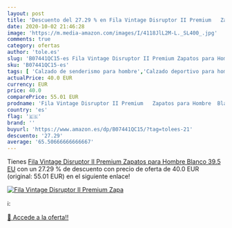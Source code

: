 ```yaml
---
layout: post
title: 'Descuento del 27.29 % en Fila Vintage Disruptor II Premium   Zapa'
date: 2020-10-02 21:46:28
image: 'https://m.media-amazon.com/images/I/4118JlL2M-L._SL400_.jpg'
comments: true
category: ofertas
author: 'tole.es'
slug: 'B07441QC15-es Fila Vintage Disruptor II Premium Zapatos para Hombre...'
sku: 'B07441QC15-es'
tags: [ 'Calzado de senderismo para hombre','Calzado deportivo para hombre','Chanclas y sandalias de piscina para hombre','Zapatillas de senderismo para hombre','Zapatillas y calzado deportivo para hombre','Zapatos','Zapatos para hombre','Zapatos y complementos','zapatos', ]
actualPrice: 40.0 EUR
currency: EUR
price: 40.0
comparePrice: 55.01 EUR
prodname: 'Fila Vintage Disruptor II Premium   Zapatos para Hombre  Blanco  39.5 EU'
country: 'es'
flag: '🇪🇸'
brand: ''
buyurl: 'https://www.amazon.es/dp/B07441QC15/?tag=tolees-21'
descuento: '27.29'
average: '65.50666666666667'
---
```


Tienes [Fila Vintage Disruptor II Premium   Zapatos para Hombre  Blanco  39.5 EU](https://www.amazon.es/dp/B07441QC15/?tag=tolees-21) con un 27.29 % de descuento con precio de oferta de 40.0 EUR (original: 55.01 EUR) en el siguiente enlace!

[![Fila Vintage Disruptor II Premium   Zapa](https://m.media-amazon.com/images/I/4118JlL2M-L._SL400_.jpg)](https://www.amazon.es/dp/B07441QC15/?tag=tolees-21)

ℹ️:


[🛒 Accede a la oferta!!](https://www.amazon.es/dp/B07441QC15/?tag=tolees-21)
